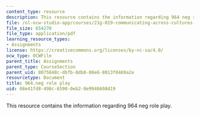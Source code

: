 ```yaml
---
content_type: resource
description: This resource contains the information regarding 964 neg role play.
file: /ol-ocw-studio-app/courses/21g-019-communicating-across-cultures-spring-2005/08e41fd8498c65900eb20e9946608d19_MIT21G_019S05_negot_ex.pdf
file_size: 654270
file_type: application/pdf
learning_resource_types:
- Assignments
license: https://creativecommons.org/licenses/by-nc-sa/4.0/
ocw_type: OCWFile
parent_title: Assignments
parent_type: CourseSection
parent_uid: 8075848c-dbfb-0db8-08e6-8013f0469a2e
resourcetype: Document
title: 964.neg role play
uid: 08e41fd8-498c-6590-0eb2-0e9946608d19
---
```

This resource contains the information regarding 964 neg role play.